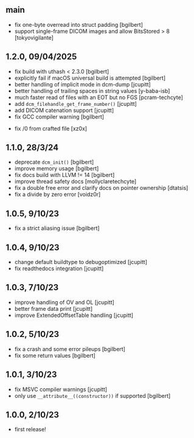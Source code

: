 ## main

* fix one-byte overread into struct padding [bgilbert]
* support single-frame DICOM images and allow BitsStored > 8 [tokyovigilante]

## 1.2.0, 09/04/2025

* fix build with uthash \< 2.3.0 [bgilbert]
* explicitly fail if macOS universal build is attempted [bgilbert]
* better handling of implicit mode in dcm-dump [jcupitt]
* better handling of trailing spaces in string values [y-baba-isb]
* much faster read of files with an EOT but no FGS [pcram-techcyte]
* add `dcm_filehandle_get_frame_number()` [jcupitt]
* add DICOM catenation support [jcupitt]
* fix GCC compiler warning [bgilbert]
- fix /0 from crafted file [xz0x]

## 1.1.0, 28/3/24

* deprecate `dcm_init()` [bgilbert]
* improve memory usage [bgilbert]
* fix docs build with LLVM != 14 [bgilbert]
* improve thread safety docs [mollyclaretechcyte]
* fix a double free error and clarify docs on pointer ownership [dtatsis]
* fix a divide by zero error [voidz0r]

## 1.0.5, 9/10/23

* fix a strict aliasing issue [bgilbert]

## 1.0.4, 9/10/23

* change default buildtype to debugoptimized [jcupitt]
* fix readthedocs integration [jcupitt]

## 1.0.3, 7/10/23

* improve handling of OV and OL [jcupitt]
* better frame data print [jcupitt]
* improve ExtendedOffsetTable handling [jcupitt]

## 1.0.2, 5/10/23

* fix a crash and some error pileups [bgilbert]
* fix some return values [bgilbert]

## 1.0.1, 3/10/23

* fix MSVC compiler warnings [jcupitt]
* only use `__attribute__((constructor))` if supported [bgilbert]

## 1.0.0, 2/10/23

* first release!

